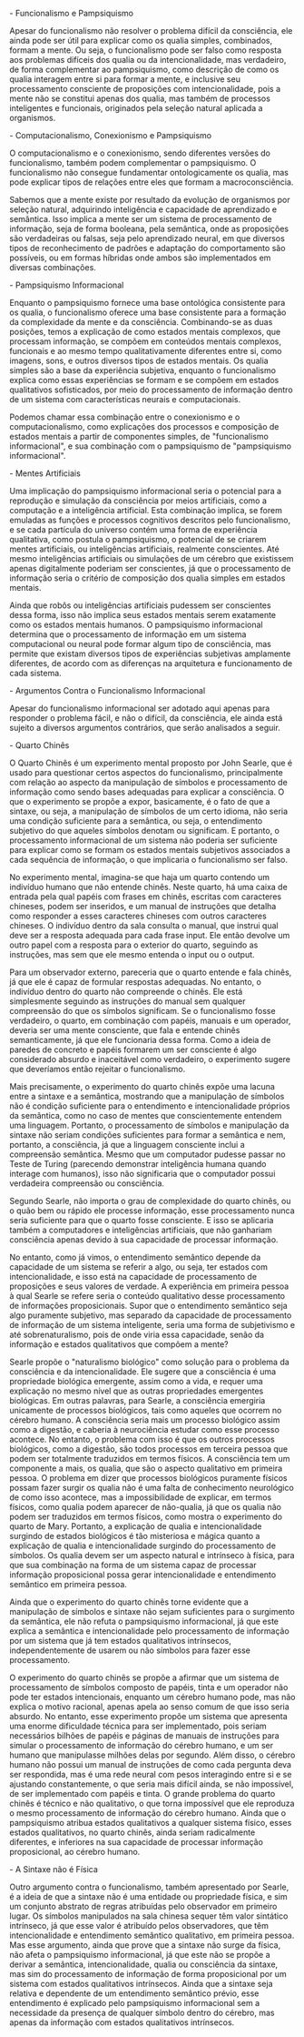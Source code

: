 \- Funcionalismo e Pampsiquismo

Apesar do funcionalismo não resolver o problema difícil da consciência, ele ainda pode ser útil para explicar como os qualia simples, combinados, formam a mente. Ou seja, o funcionalismo pode ser falso como resposta aos problemas difíceis dos qualia ou da intencionalidade, mas verdadeiro, de forma complementar ao pampsiquismo, como descrição de como os qualia interagem entre si para formar a mente, e inclusive seu processamento consciente de proposições com intencionalidade, pois a mente não se constitui apenas dos qualia, mas também de processos inteligentes e funcionais, originados pela seleção natural aplicada a organismos.

\- Computacionalismo, Conexionismo e Pampsiquismo

O computacionalismo e o conexionismo, sendo diferentes versões do funcionalismo, também podem complementar o pampsiquismo. O funcionalismo não consegue fundamentar ontologicamente os qualia, mas pode explicar tipos de relações entre eles que formam a macroconsciência.

Sabemos que a mente existe por resultado da evolução de organismos por seleção natural, adquirindo inteligência e capacidade de aprendizado e semântica. Isso implica a mente ser um sistema de processamento de informação, seja de forma booleana, pela semântica, onde as proposições são verdadeiras ou falsas, seja pelo aprendizado neural, em que diversos tipos de reconhecimento de padrões e adaptação do comportamento são possíveis, ou em formas híbridas onde ambos são implementados em diversas combinações.

\- Pampsiquismo Informacional

Enquanto o pampsiquismo fornece uma base ontológica consistente para os qualia, o funcionalismo oferece uma base consistente para a formação da complexidade da mente e da consciência. Combinando-se as duas posições, temos a explicação de como estados mentais complexos, que processam informação, se compõem em conteúdos mentais complexos, funcionais e ao mesmo tempo qualitativamente diferentes entre si, como imagens, sons, e outros diversos tipos de estados mentais. Os qualia simples são a base da experiência subjetiva, enquanto o funcionalismo explica como essas experiências se formam e se compõem em estados qualitativos sofisticados, por meio do processamento de informação dentro de um sistema com características neurais e computacionais.

Podemos chamar essa combinação entre o conexionismo e o computacionalismo, como explicações dos processos e composição de estados mentais a partir de componentes simples, de "funcionalismo informacional", e sua combinação com o pampsiquismo de "pampsiquismo informacional".

\- Mentes Artificiais

Uma implicação do pampsiquismo informacional seria o potencial para a reprodução e simulação da consciência por meios artificiais, como a computação e a inteligência artificial. Esta combinação implica, se forem emuladas as funções e processos cognitivos descritos pelo funcionalismo, e se cada partícula do universo contém uma forma de experiência qualitativa, como postula o pampsiquismo, o potencial de se criarem mentes artificiais, ou inteligências artificiais, realmente conscientes. Até mesmo inteligências artificiais ou simulações de um cérebro que existissem apenas digitalmente poderiam ser conscientes, já que o processamento de informação seria o critério de composição dos qualia simples em estados mentais.

Ainda que robôs ou inteligências artificiais pudessem ser conscientes dessa forma, isso não implica seus estados mentais serem exatamente como os estados mentais humanos. O pampsiquismo informacional determina que o processamento de informação em um sistema computacional ou neural pode formar algum tipo de consciência, mas permite que existam diversos tipos de experiências subjetivas amplamente diferentes, de acordo com as diferenças na arquitetura e funcionamento de cada sistema.

\- Argumentos Contra o Funcionalismo Informacional

Apesar do funcionalismo informacional ser adotado aqui apenas para responder o problema fácil, e não o difícil, da consciência, ele ainda está sujeito a diversos argumentos contrários, que serão analisados a seguir.

\- Quarto Chinês

O Quarto Chinês é um experimento mental proposto por John Searle, que é usado para questionar certos aspectos do funcionalismo, principalmente com relação ao aspecto da manipulação de símbolos e processamento de informação como sendo bases adequadas para explicar a consciência. O que o experimento se propõe a expor, basicamente, é o fato de que a sintaxe, ou seja, a manipulação de símbolos de um certo idioma, não seria uma condição suficiente para a semântica, ou seja, o entendimento subjetivo do que aqueles símbolos denotam ou significam. E portanto, o processamento informacional de um sistema não poderia ser suficiente para explicar como se formam os estados mentais subjetivos associados a cada sequência de informação, o que implicaria o funcionalismo ser falso.

No experimento mental, imagina-se que haja um quarto contendo um indivíduo humano que não entende chinês. Neste quarto, há uma caixa de entrada pela qual papéis com frases em chinês, escritas com caracteres chineses, podem ser inseridos, e um manual de instruções que detalha como responder a esses caracteres chineses com outros caracteres chineses. O indivíduo dentro da sala consulta o manual, que instrui qual deve ser a resposta adequada para cada frase input. Ele então devolve um outro papel com a resposta para o exterior do quarto, seguindo as instruções, mas sem que ele mesmo entenda o input ou o output.

Para um observador externo, pareceria que o quarto entende e fala chinês, já que ele é capaz de formular respostas adequadas. No entanto, o indivíduo dentro do quarto não compreende o chinês. Ele está simplesmente seguindo as instruções do manual sem qualquer compreensão do que os símbolos significam. Se o funcionalismo fosse verdadeiro, o quarto, em combinação com papéis, manuais e um operador, deveria ser uma mente consciente, que fala e entende chinês semanticamente, já que ele funcionaria dessa forma. Como a ideia de paredes de concreto e papéis formarem um ser consciente é algo considerado absurdo e inaceitável como verdadeiro, o experimento sugere que deveríamos então rejeitar o funcionalismo.

Mais precisamente, o experimento do quarto chinês expõe uma lacuna entre a sintaxe e a semântica, mostrando que a manipulação de símbolos não é condição suficiente para o entendimento e intencionalidade próprios da semântica, como no caso de mentes que conscientemente entendem uma linguagem. Portanto, o processamento de símbolos e manipulação da sintaxe não seriam condições suficientes para formar a semântica e nem, portanto, a consciência, já que a linguagem consciente inclui a compreensão semântica. Mesmo que um computador pudesse passar no Teste de Turing (parecendo demonstrar inteligência humana quando interage com humanos), isso não significaria que o computador possui verdadeira compreensão ou consciência.

Segundo Searle, não importa o grau de complexidade do quarto chinês, ou o quão bem ou rápido ele processe informação, esse processamento nunca seria suficiente para que o quarto fosse consciente. E isso se aplicaria também a computadores e inteligências artificiais, que não ganhariam consciência apenas devido à sua capacidade de processar informação.

No entanto, como já vimos, o entendimento semântico depende da capacidade de um sistema se referir a algo, ou seja, ter estados com intencionalidade, e isso está na capacidade de processamento de proposições e seus valores de verdade. A experiência em primeira pessoa à qual Searle se refere seria o conteúdo qualitativo desse processamento de informações proposicionais. Supor que o entendimento semântico seja algo puramente subjetivo, mas separado da capacidade de processamento de informação de um sistema inteligente, seria uma forma de subjetivismo e até sobrenaturalismo, pois de onde viria essa capacidade, senão da informação e estados qualitativos que compõem a mente?

Searle propõe o "naturalismo biológico" como solução para o problema da consciência e da intencionalidade. Ele sugere que a consciência é uma propriedade biológica emergente, assim como a vida, e requer uma explicação no mesmo nível que as outras propriedades emergentes biológicas. Em outras palavras, para Searle, a consciência emergiria unicamente de processos biológicos, tais como aqueles que ocorrem no cérebro humano. A consciência seria mais um processo biológico assim como a digestão, e caberia à neurociência estudar como esse processo acontece. No entanto, o problema com isso é que os outros processos biológicos, como a digestão, são todos processos em terceira pessoa que podem ser totalmente traduzidos em termos físicos. A consciência tem um componente a mais, os qualia, que são o aspecto qualitativo em primeira pessoa. O problema em dizer que processos biológicos puramente físicos possam fazer surgir os qualia não é uma falta de conhecimento neurológico de como isso acontece, mas a impossibilidade de explicar, em termos físicos, como qualia podem aparecer de não-qualia, já que os qualia não podem ser traduzidos em termos físicos, como mostra o experimento do quarto de Mary. Portanto, a explicação de qualia e intencionalidade surgindo de estados biológicos é tão misteriosa e mágica quanto a explicação de qualia e intencionalidade surgindo do processamento de símbolos. Os qualia devem ser um aspecto natural e intrínseco à física, para que sua combinação na forma de um sistema capaz de processar informação proposicional possa gerar intencionalidade e entendimento semântico em primeira pessoa.

Ainda que o experimento do quarto chinês torne evidente que a manipulação de símbolos e sintaxe não sejam suficientes para o surgimento da semântica, ele não refuta o pampsiquismo informacional, já que este explica a semântica e intencionalidade pelo processamento de informação por um sistema que já tem estados qualitativos intrínsecos, independentemente de usarem ou não símbolos para fazer esse processamento.

O experimento do quarto chinês se propõe a afirmar que um sistema de processamento de símbolos composto de papéis, tinta e um operador não pode ter estados intencionais, enquanto um cérebro humano pode, mas não explica o motivo racional, apenas apela ao senso comum de que isso seria absurdo. No entanto, esse experimento propõe um sistema que apresenta uma enorme dificuldade técnica para ser implementado, pois seriam necessários bilhões de papéis e páginas de manuais de instruções para simular o processamento de informação do cérebro humano, e um ser humano que manipulasse milhões delas por segundo. Além disso, o cérebro humano não possui um manual de instruções de como cada pergunta deva ser respondida, mas é uma rede neural com pesos interagindo entre si e se ajustando constantemente, o que seria mais difícil ainda, se não impossível, de ser implementado com papéis e tinta. O grande problema do quarto chinês é técnico e não qualitativo, o que torna impossível que ele reproduza o mesmo processamento de informação do cérebro humano. Ainda que o pampsiquismo atribua estados qualitativos a qualquer sistema físico, esses estados qualitativos, no quarto chinês, ainda seriam radicalmente diferentes, e inferiores na sua capacidade de processar informação proposicional, ao cérebro humano.

\- A Sintaxe não é Física

Outro argumento contra o funcionalismo, também apresentado por Searle, é a ideia de que a sintaxe não é uma entidade ou propriedade física, e sim um conjunto abstrato de regras atribuídas pelo observador em primeiro lugar. Os símbolos manipulados na sala chinesa sequer têm valor sintático intrínseco, já que esse valor é atribuído pelos observadores, que têm intencionalidade e entendimento semântico qualitativo, em primeira pessoa. Mas esse argumento, ainda que prove que a sintaxe não surge da física, não afeta o pampsiquismo informacional, já que este não se propõe a derivar a semântica, intencionalidade, qualia ou consciência da sintaxe, mas sim do processamento de informação de forma proposicional por um sistema com estados qualitativos intrínsecos. Ainda que a sintaxe seja relativa e dependente de um entendimento semântico prévio, esse entendimento é explicado pelo pampsiquismo informacional sem a necessidade da presença de qualquer símbolo dentro do cérebro, mas apenas da informação com estados qualitativos intrínsecos.